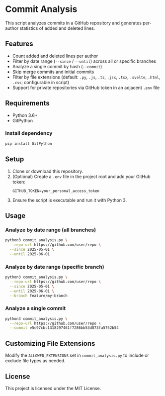 # Commit Analysis

This script analyzes commits in a GitHub repository and generates per-author statistics of added and deleted lines.

## Features

- Count added and deleted lines per author
- Filter by date range (`--since` / `--until`) across all or specific branches
- Analyze a single commit by hash (`--commit`)
- Skip merge commits and initial commits
- Filter by file extensions (default: `.py`, `.js`, `.ts`, `.jsx`, `.tsx`, `.svelte`, `.html`, `.css`; configurable in script)
- Support for private repositories via GitHub token in an adjacent `.env` file

## Requirements

- Python 3.6+
- GitPython

### Install dependency

```bash
pip install GitPython
```

## Setup

1. Clone or download this repository.
2. (Optional) Create a `.env` file in the project root and add your GitHub token:
   ```
   GITHUB_TOKEN=your_personal_access_token
   ```
3. Ensure the script is executable and run it with Python 3.

## Usage

### Analyze by date range (all branches)

```bash
python3 commit_analysis.py \
  --repo-url https://github.com/user/repo \
  --since 2025-05-01 \
  --until 2025-06-01
```

### Analyze by date range (specific branch)

```bash
python3 commit_analysis.py \
  --repo-url https://github.com/user/repo \
  --since 2025-05-01 \
  --until 2025-06-01 \
  --branch feature/my-branch
```

### Analyze a single commit

```bash
python3 commit_analysis.py \
  --repo-url https://github.com/user/repo \
  --commit e5c97cbc1318297461f7286bb53d873fa5752b54
```

## Customizing File Extensions

Modify the `ALLOWED_EXTENSIONS` set in `commit_analysis.py` to include or exclude file types as needed.

## License

This project is licensed under the MIT License. 

